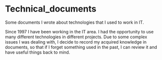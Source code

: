 # Technical_documents
Some documents I wrote about technologies that I used to work in IT.

Since 1997 I have been working in the IT area. I had the opportunity to use many different technologies in different projects. Due to some complex issues I was dealing with, I decide to record my acquired knowledge in documents, so that if I forget something used in the past, I can review it and have useful things back to mind.
